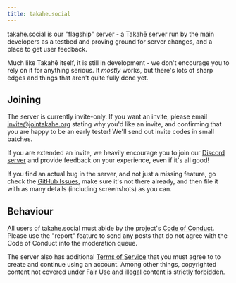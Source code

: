 ```yaml
---
title: takahe.social
---
```


takahe.social is our "flagship" server - a Takahē server run by the main
developers as a testbed and proving ground for server changes, and a place to
get user feedback.

Much like Takahē itself, it is still in development - we don't encourage you
to rely on it for anything serious. It _mostly_ works, but there's lots of
sharp edges and things that aren't quite fully done yet.


## Joining

The server is currently invite-only. If you want an invite, please email
invite@jointakahe.org stating why you'd like an invite, and confirming that
you are happy to be an early tester! We'll send out invite codes in small
batches.

If you are extended an invite, we heavily encourage you to join our
[Discord server](https://discord.gg/qvQ39tAMvf) and provide feedback on your
experience, even if it's all good!

If you find an actual bug in the server, and not just a missing feature, go check the
[GitHub Issues](https://github.com/jointakahe/takahe/issues), make sure it's
not there already, and then file it with as many details (including screenshots)
as you can.


## Behaviour

All users of takahe.social must abide by the project's
[Code of Conduct](/conduct/). Please use the "report" feature to send
any posts that do not agree with the Code of Conduct into the moderation queue.

The server also has additional [Terms of Service](https://takahe.social/pages/terms/)
that you must agree to to create and continue using an account. Among other
things, copyrighted content not covered under Fair Use and illegal content
is strictly forbidden.
